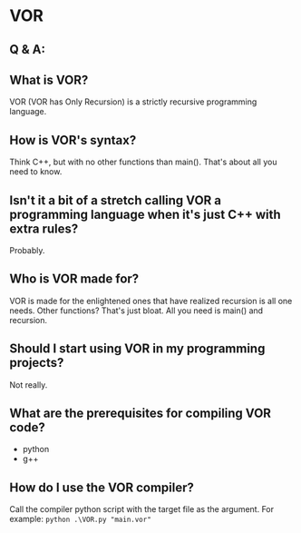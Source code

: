 # VOR

## Q & A:

## What is VOR?
VOR (VOR has Only Recursion) is a strictly recursive programming language.

## How is VOR's syntax?
Think C++, but with no other functions than main(). That's about all you need to know.

## Isn't it a bit of a stretch calling VOR a programming language when it's just C++ with extra rules?
Probably.

## Who is VOR made for?
VOR is made for the enlightened ones that have realized recursion is all one needs. Other functions? That's just bloat. All you need is main() and recursion.

## Should I start using VOR in my programming projects?
Not really.

## What are the prerequisites for compiling VOR code?
- python
- g++

## How do I use the VOR compiler?
Call the compiler python script with the target file as the argument. For example:
`python .\VOR.py "main.vor"`
